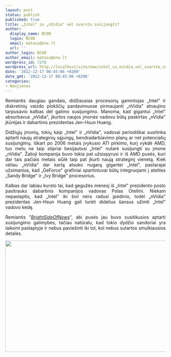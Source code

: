 ```yaml
---
layout: post
status: publish
published: true
title: „Intel" su „nVidia" vėl svarsto susijungti?
author:
  display_name: BC00
  login: BC00
  email: matasx@one.lt
  url: ''
author_login: BC00
author_email: matasx@one.lt
wordpress_id: 7276
wordpress_url: http://localhost/site/new/intel_su_nvidia_vel_svarsto_susijungima/
date: '2012-12-17 00:45:06 +0200'
date_gmt: '2012-12-17 00:45:06 +0200'
categories:
- Naujienos
---
```

<p style="text-align: justify;">
	Remiantis daugiau gandais, didžiausias procesorių gamintojas &bdquo;Intel&quot; ir diskretinių vaizdo plok&scaron;čių pardavimuose pirmaujanti &bdquo;nVidia&quot; atnaujino tarpusavio kalbas dėl galimo susijungimo. Manoma, kad gigantui &bdquo;Intel&quot; absorbavus &bdquo;nVidia&quot;, įkurtos naujos įmonės vadovu būtų paskirtas &bdquo;nVidia&quot; įkūrėjas ir dabartinis prezidentas Jen-Hsun Huang.</p>
<p style="text-align: justify;">
	Didžiųjų įmonių, tokių kaip &bdquo;Intel&quot; ir &bdquo;nVidia&quot;, vadovai periodi&scaron;kai susitinka aptarti naujų strateginių sąjungų, bendradarbiavimo planų ar net potencialių susijungimų. I&scaron;kart po 2006 metais įvykusio ATI pirkimo, kurį vykdė AMD, tuo metu ne taip stipriai besijautusi &bdquo;Intel&quot; nutarė susijungti su įmone &bdquo;nVidia&quot;. Žalioji kompanija buvo tokia pat užsispyrusi ir i&scaron; AMD pusės, kuri dar tais pačiais metais siūlė taip pat įkurti naują strateginį vienetą. Kiek vėliau &bdquo;nVidia&quot; dar kartą atsuko nugarą gigantei &bdquo;Intel&quot;, pastarajai užsimanius, kad &bdquo;GeForce&quot; grafiniai spartintuvai būtų integruojami į ateities &bdquo;Sandy Bridge&quot; ir &bdquo;Ivy Bridge&quot; procesorius.</p>
<p style="text-align: justify;">
	Kalbas dar labiau kursto tai, kad gegužės mėnesį i&scaron; &bdquo;Intel&quot; prezidento posto pasitrauks dabartinis kompanijos vadovas Polas Otellini. Niekam nepaslaptis, kad &bdquo;Intel&quot; iki &scaron;iol nėra radusi įpėdinio, todėl &bdquo;nVidia&quot; prezidentas Jen-Hsun Huang gali turėti didelius &scaron;ansus užimti &bdquo;Intel&quot; vadovo kėdę.</p>
<p style="text-align: justify;">
	Remiantis &quot;<a href="http://www.brightsideofnews.com/news/2012/12/13/crazy-rumor-intel-to-acquire-nvidia2c-jen-hsun-the-new-ceo-of-intel.aspx"><em>BrightSideOfNews</em></a>&quot;, abi pusės jau buvo susitikusios aptarti susijungimo galimybės, tačiau natūralu, kad tokio dydžio sandoriai yra laikomi paslaptyje ir nebus pavie&scaron;inti iki tol, kol nebus sutartos smulkiausios detalės.</p>
<p style="text-align: justify;">
	<img alt="" src="http://technews.lt/userfiles/INTC_NVDA_Paul_Jensen_689.jpg" style="width: 520px; height: 349px;" /></p>

